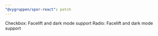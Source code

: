 ```yaml
---
"@vygruppen/spor-react": patch
---
```


Checkbox: Facelift and dark mode support
Radio: Facelift and dark mode support
